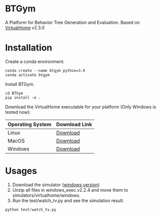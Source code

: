 # BTGym

A Platform for Behavior Tree Generation and Evaluation. Based on [VirtualHome](http://virtual-home.org/) v2.3.0


# Installation

Create a conda environment.
```shell
conda create --name btgym python=3.9
conda activate btgym
```

Install BTGym.
```shell
cd BTGym
pip install -e .
```

Download the VirtualHome executable for your platform (Only Windows is tested now):

| Operating System | Download Link                                                                      |
|:-----------------|:-----------------------------------------------------------------------------------|
| Linux            | [Download](http://virtual-home.org/release/simulator/v2.0/v2.3.0/linux_exec.zip)   |
| MacOS            | [Download](http://virtual-home.org/release/simulator/v2.0/v2.3.0/macos_exec.zip)   |
| Windows | [Download](http://virtual-home.org/release/simulator/v2.0/v2.3.0/windows_exec.zip) |  


# Usages

1. Download the simulator ([windows version](http://virtual-home.org/release/simulator/v2.0/v2.3.0/windows_exec.zip))
2. Unzip all files in windows_exec.v2.2.4 and move them to simulators/virtualhome/windows.
3. Run the test/watch_tv.py and see the simulation result.
```python
python test/watch_tv.py
```